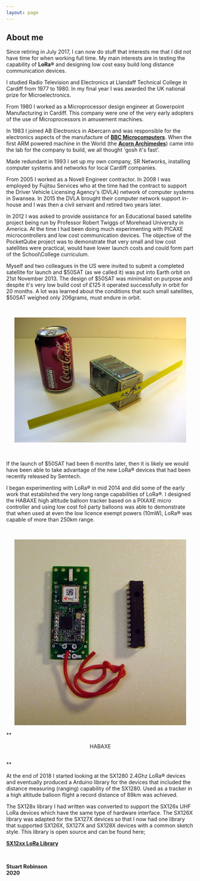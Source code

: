 ```yaml
---
layout: page
---
```

## About me

Since retiring in July 2017, I can now do stuff that interests me that I did not have time for when working full time. My main interests are in testing the capability of **LoRa®** and designing low cost easy build long distance communication devices. 

I studied Radio Television and Electronics at Llandaff Technical College in Cardiff from 1977 to 1980. In my final year I was awarded the UK national prize for Microelectronics.

From 1980 I worked as a Microprocessor design engineer at Gowerpoint Manufacturing in Cardiff. This company were one of the very early adopters of the use of Microprocessors in amusement machines.  

In 1983 I joined AB Electronics in Abercarn and was responsible for the electronics aspects of the manufacture of **[BBC Microcomputers](https://en.wikipedia.org/wiki/BBC_Micro)**. When the first ARM powered machine in the World (the **[Acorn Archimedes](https://en.wikipedia.org/wiki/Acorn_Archimedes)**) came into the lab for the company to build, we all thought 'gosh it's fast'.

Made redundant in 1993 I set up my own company, SR Networks, installing computer systems and networks for local Cardiff companies. 

From 2005 I worked as a Novell Engineer contractor. In 2008 I was employed by Fujitsu Services who at the time had the contract to support the Driver Vehicle Licensing Agency's (DVLA) network of computer systems in Swansea. In 2015 the DVLA brought their computer network support in-house and I was then a civil servant and retired two years later. 

In 2012 I was asked to provide assistance for an Educational based satellite project being run by Professor Robert Twiggs of Morehead University in America. At the time I had been doing much experimenting with PICAXE microcontrollers and low cost communication devices. The objective of the PocketQube project was to demonstrate that very small and low cost satellites were practical, would have lower launch costs and could form part of the School\College curriculum. 

Myself and two colleagues in the US were invited to submit a completed satellite for launch and $50SAT (as we called it) was put into Earth orbit on 21st November 2013. The design of $50SAT was minimalist on purpose and despite it's very low build cost of £125 it operated successfully in orbit for 20 months. A lot was learned about the conditions that such small satellites, $50SAT weighed only 206grams, must endure in orbit. 

<br>
<p align="center">
  <img width="460"  src="/images/$50SAT_with_can.jpg">
</p>

<br>

If the launch of $50SAT had been 6 months later, then it is likely we would have been able to take advantage of the new LoRa® devices that had been recently released by Semtech. 

I began experimenting with LoRa® in mid 2014 and did some of the early work that established the very long range capabilities of LoRa®. I designed the HABAXE high altitude balloon tracker based on a PIXAXE micro controller and using low cost foil party balloons was able to demonstrate that when used at even the low licence exempt powers (10mW), LoRa® was capable of more than 250km range.

<br>
<p align="center">
  <img width="460" src="/images/January2015_8.jpg">
</p>


**<p align="center">
  HABAXE
</p>
<br>**




At the end of 2018 I started looking at the SX1280 2.4Ghz LoRa® devices and eventually produced a Arduino library for the devices that included the distance measuring (ranging) capability of the SX1280. Used as a tracker in a high altitude balloon flight a record distance of 89km was achieved.

The SX128x library I had written was converted to support the SX126x UHF LoRa devices which have the same type of hardware interface. The SX126X library was adapted for the SX127X devices so that I now had one library that supported SX126X, SX127X and SX128X devices with a common sketch style. This library is open source and can be found here;

**[SX12xx LoRa Library](https://github.com/StuartsProjects/SX12XX-LoRa)**

<br>

**Stuart Robinson
<br>
2020**